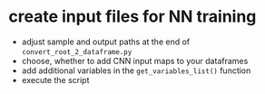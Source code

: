 # create input files for NN training
- adjust sample and output paths at the end of `convert_root_2_dataframe.py`
- choose, whether to add CNN input maps to your dataframes
- add additional variables in the `get_variables_list()` function
- execute the script
